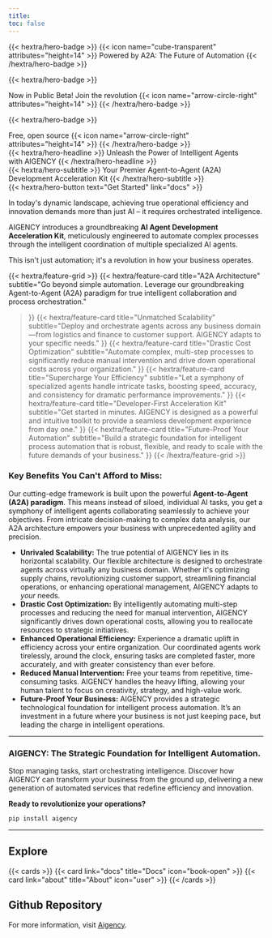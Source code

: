 ```yaml
---
title:
toc: false
---
```


{{< hextra/hero-badge >}}
  {{< icon name="cube-transparent" attributes="height=14" >}}
  <span class="hx:font-semibold">Powered by A2A:</span>
  <span>The Future of Automation</span>
{{< /hextra/hero-badge >}}

{{< hextra/hero-badge >}}
  <div class="hx:w-2 hx:h-2 hx:rounded-full hx:bg-green-400 hx:animate-pulse"></div>
  <span>Now in Public Beta! Join the revolution</span>
  {{< icon name="arrow-circle-right" attributes="height=14" >}}
{{< /hextra/hero-badge >}}

{{< hextra/hero-badge >}}
  <div class="hx:w-2 hx:h-2 hx:rounded-full hx:bg-primary-400"></div>
  <span>Free, open source</span>
  {{< icon name="arrow-circle-right" attributes="height=14" >}}
{{< /hextra/hero-badge >}}



<div class="hx:mt-6 hx:mb-6">
{{< hextra/hero-headline >}}
  Unleash the Power of Intelligent Agents&nbsp;<br class="hx:sm:block hx:hidden" />with AIGENCY
{{< /hextra/hero-headline >}}
</div>

<div class="hx:mb-12">
{{< hextra/hero-subtitle >}}
  Your Premier Agent-to-Agent (A2A) Development Acceleration Kit
{{< /hextra/hero-subtitle >}}
</div>

<div class="hx:mb-6">
{{< hextra/hero-button text="Get Started" link="docs" >}}
</div>

<div class="hx:mt-10"></div>

In today's dynamic landscape, achieving true operational efficiency and innovation demands more than just AI – it requires orchestrated intelligence.

AIGENCY introduces a groundbreaking **AI Agent Development Acceleration Kit**, meticulously engineered to automate complex processes through the intelligent coordination of multiple specialized AI agents.

This isn't just automation; it's a revolution in how your business operates.

<div class="hx:mb-10"></div>

{{< hextra/feature-grid >}}
  {{< hextra/feature-card
    title="A2A Architecture"
    subtitle="Go beyond simple automation. Leverage our groundbreaking Agent-to-Agent (A2A) paradigm for true intelligent collaboration and process orchestration."
  >}}
  {{< hextra/feature-card
    title="Unmatched Scalability"
    subtitle="Deploy and orchestrate agents across any business domain—from logistics and finance to customer support. AIGENCY adapts to your specific needs."
  >}}
  {{< hextra/feature-card
    title="Drastic Cost Optimization"
    subtitle="Automate complex, multi-step processes to significantly reduce manual intervention and drive down operational costs across your organization."
  >}}
  {{< hextra/feature-card
    title="Supercharge Your Efficiency"
    subtitle="Let a symphony of specialized agents handle intricate tasks, boosting speed, accuracy, and consistency for dramatic performance improvements."
  >}}
  {{< hextra/feature-card
    title="Developer-First Acceleration Kit"
    subtitle="Get started in minutes. AIGENCY is designed as a powerful and intuitive toolkit to provide a seamless development experience from day one."
  >}}
  {{< hextra/feature-card
    title="Future-Proof Your Automation"
    subtitle="Build a strategic foundation for intelligent process automation that is robust, flexible, and ready to scale with the future demands of your business."
  >}}
{{< /hextra/feature-grid >}}

### Key Benefits You Can't Afford to Miss:

Our cutting-edge framework is built upon the powerful **Agent-to-Agent (A2A) paradigm**. This means instead of siloed, individual AI tasks, you get a symphony of intelligent agents collaborating seamlessly to achieve your objectives. From intricate decision-making to complex data analysis, our A2A architecture empowers your business with unprecedented agility and precision.

* **Unrivaled Scalability:** The true potential of AIGENCY lies in its horizontal scalability. Our flexible architecture is designed to orchestrate agents across virtually any business domain. Whether it's optimizing supply chains, revolutionizing customer support, streamlining financial operations, or enhancing operational management, AIGENCY adapts to *your* needs.
* **Drastic Cost Optimization:** By intelligently automating multi-step processes and reducing the need for manual intervention, AIGENCY significantly drives down operational costs, allowing you to reallocate resources to strategic initiatives.
* **Enhanced Operational Efficiency:** Experience a dramatic uplift in efficiency across your entire organization. Our coordinated agents work tirelessly, around the clock, ensuring tasks are completed faster, more accurately, and with greater consistency than ever before.
* **Reduced Manual Intervention:** Free your teams from repetitive, time-consuming tasks. AIGENCY handles the heavy lifting, allowing your human talent to focus on creativity, strategy, and high-value work.
* **Future-Proof Your Business:** AIGENCY provides a strategic technological foundation for intelligent process automation. It’s an investment in a future where your business is not just keeping pace, but leading the charge in intelligent operations.

---

### **AIGENCY: The Strategic Foundation for Intelligent Automation.**

Stop managing tasks, start orchestrating intelligence. Discover how AIGENCY can transform your business from the ground up, delivering a new generation of automated services that redefine efficiency and innovation.

**Ready to revolutionize your operations?**

```python
pip install aigency
```

---

## Explore

{{< cards >}}
  {{< card link="docs" title="Docs" icon="book-open" >}}
  {{< card link="about" title="About" icon="user" >}}
{{< /cards >}}

## Github Repository

For more information, visit [Aigency](https://github.com/aigency-project/aigency-lib).


